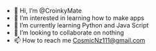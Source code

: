 - 👋 Hi, I’m @CroinkyMate
- 👀 I’m interested in learning how to make apps
- 🌱 I’m currently learning Python and Java Script
- 💞️ I’m looking to collaborate on nothing
- 📫 How to reach me CosmicNz111@gmail.com

<!---
CroinkyMate/CroinkyMate is a ✨ special ✨ repository because its `README.md` (this file) appears on your GitHub profile.
You can click the Preview link to take a look at your changes.
--->

